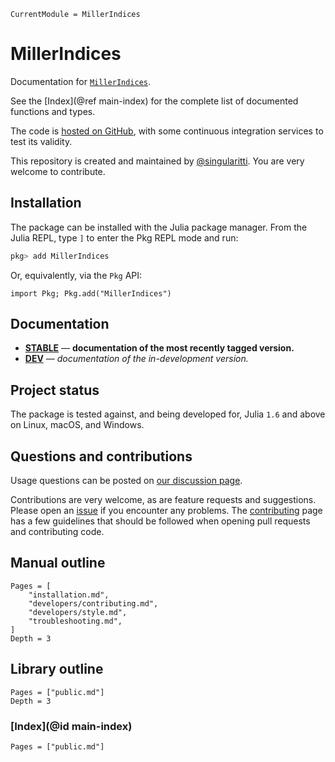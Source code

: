 ```@meta
CurrentModule = MillerIndices
```

# MillerIndices

Documentation for [`MillerIndices`](https://github.com/MineralsCloud/MillerIndices.jl).

See the [Index](@ref main-index) for the complete list of documented functions
and types.

The code is [hosted on GitHub](https://github.com/MineralsCloud/MillerIndices.jl),
with some continuous integration services to test its validity.

This repository is created and maintained by [@singularitti](https://github.com/singularitti).
You are very welcome to contribute.

## Installation

The package can be installed with the Julia package manager.
From the Julia REPL, type `]` to enter the Pkg REPL mode and run:

```julia
pkg> add MillerIndices
```

Or, equivalently, via the `Pkg` API:

```@repl
import Pkg; Pkg.add("MillerIndices")
```

## Documentation

- [**STABLE**](https://MineralsCloud.github.io/MillerIndices.jl/stable) — **documentation of the most recently tagged version.**
- [**DEV**](https://MineralsCloud.github.io/MillerIndices.jl/dev) — _documentation of the in-development version._

## Project status

The package is tested against, and being developed for, Julia `1.6` and above on Linux,
macOS, and Windows.

## Questions and contributions

Usage questions can be posted on
[our discussion page](https://github.com/MineralsCloud/MillerIndices.jl/discussions).

Contributions are very welcome, as are feature requests and suggestions. Please open an
[issue](https://github.com/MineralsCloud/MillerIndices.jl/issues)
if you encounter any problems. The [contributing](@ref) page has
a few guidelines that should be followed when opening pull requests and contributing code.

## Manual outline

```@contents
Pages = [
    "installation.md",
    "developers/contributing.md",
    "developers/style.md",
    "troubleshooting.md",
]
Depth = 3
```

## Library outline

```@contents
Pages = ["public.md"]
Depth = 3
```

### [Index](@id main-index)

```@index
Pages = ["public.md"]
```
